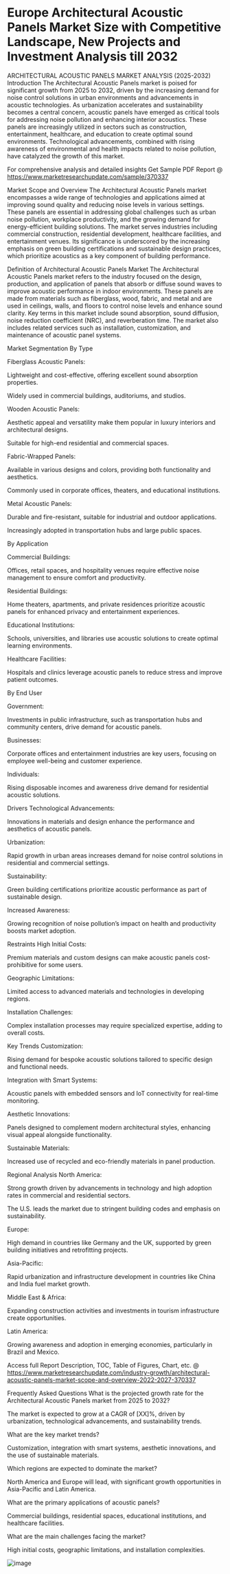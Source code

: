 # Europe Architectural Acoustic Panels Market Size with Competitive Landscape, New Projects and Investment Analysis till 2032
ARCHITECTURAL ACOUSTIC PANELS MARKET ANALYSIS (2025-2032)
Introduction
The Architectural Acoustic Panels market is poised for significant growth from 2025 to 2032, driven by the increasing demand for noise control solutions in urban environments and advancements in acoustic technologies. As urbanization accelerates and sustainability becomes a central concern, acoustic panels have emerged as critical tools for addressing noise pollution and enhancing interior acoustics. These panels are increasingly utilized in sectors such as construction, entertainment, healthcare, and education to create optimal sound environments. Technological advancements, combined with rising awareness of environmental and health impacts related to noise pollution, have catalyzed the growth of this market.

For comprehensive analysis and detailed insights Get Sample PDF Report @ https://www.marketresearchupdate.com/sample/370337


Market Scope and Overview
The Architectural Acoustic Panels market encompasses a wide range of technologies and applications aimed at improving sound quality and reducing noise levels in various settings. These panels are essential in addressing global challenges such as urban noise pollution, workplace productivity, and the growing demand for energy-efficient building solutions. The market serves industries including commercial construction, residential development, healthcare facilities, and entertainment venues. Its significance is underscored by the increasing emphasis on green building certifications and sustainable design practices, which prioritize acoustics as a key component of building performance.

Definition of Architectural Acoustic Panels Market
The Architectural Acoustic Panels market refers to the industry focused on the design, production, and application of panels that absorb or diffuse sound waves to improve acoustic performance in indoor environments. These panels are made from materials such as fiberglass, wood, fabric, and metal and are used in ceilings, walls, and floors to control noise levels and enhance sound clarity. Key terms in this market include sound absorption, sound diffusion, noise reduction coefficient (NRC), and reverberation time. The market also includes related services such as installation, customization, and maintenance of acoustic panel systems.

Market Segmentation
By Type

Fiberglass Acoustic Panels:

Lightweight and cost-effective, offering excellent sound absorption properties.

Widely used in commercial buildings, auditoriums, and studios.

Wooden Acoustic Panels:

Aesthetic appeal and versatility make them popular in luxury interiors and architectural designs.

Suitable for high-end residential and commercial spaces.

Fabric-Wrapped Panels:

Available in various designs and colors, providing both functionality and aesthetics.

Commonly used in corporate offices, theaters, and educational institutions.

Metal Acoustic Panels:

Durable and fire-resistant, suitable for industrial and outdoor applications.

Increasingly adopted in transportation hubs and large public spaces.

By Application

Commercial Buildings:

Offices, retail spaces, and hospitality venues require effective noise management to ensure comfort and productivity.

Residential Buildings:

Home theaters, apartments, and private residences prioritize acoustic panels for enhanced privacy and entertainment experiences.

Educational Institutions:

Schools, universities, and libraries use acoustic solutions to create optimal learning environments.

Healthcare Facilities:

Hospitals and clinics leverage acoustic panels to reduce stress and improve patient outcomes.

By End User

Government:

Investments in public infrastructure, such as transportation hubs and community centers, drive demand for acoustic panels.

Businesses:

Corporate offices and entertainment industries are key users, focusing on employee well-being and customer experience.

Individuals:

Rising disposable incomes and awareness drive demand for residential acoustic solutions.

Drivers
Technological Advancements:

Innovations in materials and design enhance the performance and aesthetics of acoustic panels.

Urbanization:

Rapid growth in urban areas increases demand for noise control solutions in residential and commercial settings.

Sustainability:

Green building certifications prioritize acoustic performance as part of sustainable design.

Increased Awareness:

Growing recognition of noise pollution’s impact on health and productivity boosts market adoption.

Restraints
High Initial Costs:

Premium materials and custom designs can make acoustic panels cost-prohibitive for some users.

Geographic Limitations:

Limited access to advanced materials and technologies in developing regions.

Installation Challenges:

Complex installation processes may require specialized expertise, adding to overall costs.

Key Trends
Customization:

Rising demand for bespoke acoustic solutions tailored to specific design and functional needs.

Integration with Smart Systems:

Acoustic panels with embedded sensors and IoT connectivity for real-time monitoring.

Aesthetic Innovations:

Panels designed to complement modern architectural styles, enhancing visual appeal alongside functionality.

Sustainable Materials:

Increased use of recycled and eco-friendly materials in panel production.

Regional Analysis
North America:

Strong growth driven by advancements in technology and high adoption rates in commercial and residential sectors.

The U.S. leads the market due to stringent building codes and emphasis on sustainability.

Europe:

High demand in countries like Germany and the UK, supported by green building initiatives and retrofitting projects.

Asia-Pacific:

Rapid urbanization and infrastructure development in countries like China and India fuel market growth.

Middle East & Africa:

Expanding construction activities and investments in tourism infrastructure create opportunities.

Latin America:

Growing awareness and adoption in emerging economies, particularly in Brazil and Mexico.

Access full Report Description, TOC, Table of Figures, Chart, etc. @ https://www.marketresearchupdate.com/industry-growth/architectural-acoustic-panels-market-scope-and-overview-2022-2027-370337


Frequently Asked Questions
What is the projected growth rate for the Architectural Acoustic Panels market from 2025 to 2032?

The market is expected to grow at a CAGR of [XX]%, driven by urbanization, technological advancements, and sustainability trends.

What are the key market trends?

Customization, integration with smart systems, aesthetic innovations, and the use of sustainable materials.

Which regions are expected to dominate the market?

North America and Europe will lead, with significant growth opportunities in Asia-Pacific and Latin America.

What are the primary applications of acoustic panels?

Commercial buildings, residential spaces, educational institutions, and healthcare facilities.

What are the main challenges facing the market?

High initial costs, geographic limitations, and installation complexities.

![image](https://github.com/user-attachments/assets/4a1cc326-4c62-40fa-94d6-6c7841c1bc3f)

